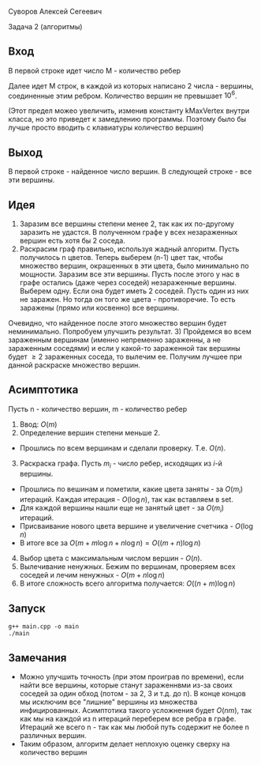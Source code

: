 Суворов Алексей Сегеевич

Задача 2 (алгоритмы)
## Вход
В первой строке идет число M - количество ребер

Далее идет M строк, в каждой из которых написано 2 числа - вершины, соединенные этим ребром.
Количество вершин не превышает $`10^6`$. 

(Этот предел можео увеличить, изменив константу kMaxVertex внутри класса, но это приведет к замедлению программы. Поэтому было бы лучше просто вводить с клавиатуры количество вершин)

## Выход
В первой строке - найденное число вершин. В следующей строке - все эти вершины.

## Идея
1) Заразим все вершины степени менее 2, так как их по-другому заразить не удастся. В полученном графе у всех незараженных вершин есть хотя бы 2 соседа.
2) Раскрасим граф правильно, используя жадный алгоритм. Пусть получилось n цветов. Теперь выберем (n-1) цвет так, чтобы множество вершин, окрашенных в эти цвета, было минимально по мощности. Заразим все эти вершины. 
Пусть после этого у нас в графе остались (даже через соседей) незараженные вершины. Выберем одну. Если она будет иметь 2 соседей. Пусть один из них не заражен. Но тогда он того же цвета - противоречие. То есть заражены (прямо или косвенно) все вершины.

Очевидно, что найденное после этого множество вершин будет неминимально. Попробуем улучшить результат.
3) Пройдемся во всем зараженным вершинам (именно непременно зараженны, а не зараженным соседями) и если у какой-то зараженной так вершины будет $`\geq2`$ зараженных соседа, то вылечим ее. Получим лучшее при данной раскраске множество вершин.

## Асимптотика
Пусть n - количество вершин, m - количество ребер
1) Ввод: $`O(m)`$
2) Определение вершин степени меньше 2.
 * Прошлись по всем вершинам и сделали проверку. Т.е. $`O(n)`$.
3) Раскраска графа. Пусть $`m_i`$ - число ребер, исходящих из $`i`$-й вершины.
 * Прошлись по вешинам и пометили, какие цвета заняты - за $`O(m_i)`$ итераций. Каждая итерация - $`O(\log n)`$, так как вставляем в set.
 * Для каждой вершины нашли еще не занятый цвет - за $`O(m_i)`$ итераций.
 * Присваивание нового цвета вершине и увеличение счетчика - $`O(\log n)`$
 * В итоге все за $`O(m + m\log n + n\log n)=O((m + n)\log n)`$
4) Выбор цвета с максимальным числом вершин - $`O(n)`$.
5) Вылечивание ненужных. Бежим по вершинам, проверяем всех соседей и лечим ненужных - $`O(m + n\log n)`$
6) В итоге сложность всего алгоритма получается: $`O((n + m)\log n)`$

## Запуск
```
g++ main.cpp -o main
./main
```

## Замечания
* Можно улучшить точность (при этом проиграв по времени), если найти все вершины, которые станут зараженнвми из-за своих соседей за один обход (потом - за 2, 3 и т.д. до n). В конце концов мы исключим все "лишние" вершины из множества инфицированных. Асимптотика такого усложнения будет $`O(nm)`$, так как мы на каждой из n итераций переберем все ребра в графе. Итераций же всего n - так как мы любой путь содержит не более n различных вершин.
* Таким образом, алгоритм делает неплохую оценку сверху на количество вершин
